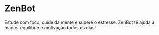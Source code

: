# ZenBot
Estude com foco, cuide da mente e supere o estresse. ZenBot te ajuda a manter equilíbrio e motivação todos os dias!

